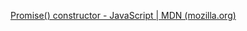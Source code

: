 
[Promise() constructor - JavaScript | MDN (mozilla.org)](https://developer.mozilla.org/en-US/docs/Web/JavaScript/Reference/Global_Objects/Promise/Promise)